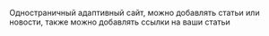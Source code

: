Одностраничный адаптивный сайт, можно добавлять статьи или новости, также можно добавлять ссылки на ваши статьи
